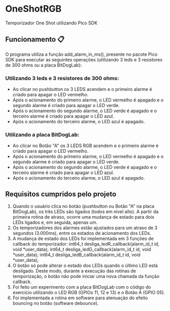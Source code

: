 # OneShotRGB
Temporizador One Shot utilizando Pico SDK

## Funcionamento 📋
O programa utiliza a função add_alarm_in_ms(), presente no pacote Pico SDK para executar as seguintes operações (utilizando 3 leds e 3 resistores de 300 ohms ou a placa BitDogLab):

### Utilizando 3 leds e 3 resistores de 300 ohms:
- Ao clicar no pushbutton os 3 LEDS acendem e o primeiro alarme é criado para apagar o LED vermelho.
- Após o acionamento do primeiro alarme, o LED vermelho é apagado e o segundo alarme é criado para apagar o LED verde.
- Após o acionamento do segundo alarme, o LED verde é apagado e o terceiro alarme é criado para apagar o LED azul.
- Após o acionamento do terceiro alarme, o LED azul é apagado.

### Utilizando a placa BitDogLab:
- Ao clicar no Botão "A" os 3 LEDS RGB acendem e o primeiro alarme é criado para apagar o LED vermelho.
- Após o acionamento do primeiro alarme, o LED vermelho é apagado e o segundo alarme é criado para apagar o LED verde.
- Após o acionamento do segundo alarme, o LED verde é apagado e o terceiro alarme é criado para apagar o LED azul.
- Após o acionamento do terceiro alarme, o LED azul é apagado.

## Requisitos cumpridos pelo projeto
1. Quando o usuário clica no botão (pushbutton ou Botão "A" na placa BitDogLab), os três LEDs são ligados (todos em nível alto). A partir da primeira rotina de atraso, ocorre uma mudança de estado para dois LEDs ligados e, em seguida, apenas um. 
2. Os temporizadores dos alarmes estão ajustados para um atraso de 3 segundos (3.000ms), entre os estados de acionamento dos LEDs.
3. A mudança de estado dos LEDs foi implementada em 3 funções de callback do temporizador:
int64_t desliga_ledR_callback(alarm_id_t id, void *user_data);
int64_t desliga_ledG_callback(alarm_id_t id, void *user_data);
int64_t desliga_ledB_callback(alarm_id_t id, void *user_data);
4. O botão só pode alterar o estado dos LEDs quando o último LED está desligado. Deste modo, durante a execução das rotinas de temporização, o botão não pode iniciar uma nova chamada da função callback.
5. Foi feito um experimento com a placa BitDogLab com o código do exercício utilizando o LED RGB (GPIOs 11, 12 e 13) e o Botão A (GPIO 05).
6. Foi implementada a rotina em software para atenuação do efeito bouncing no botão (software debounce).